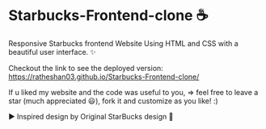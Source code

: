 # Starbucks-Frontend-clone ☕
Responsive Starbucks frontend Website Using HTML and CSS with a beautiful user interface. ✨ 

Checkout the link to see the deployed version: https://ratheshan03.github.io/Starbucks-Frontend-clone/ 

If u liked my website and the code was useful to you,
=> feel free to leave a star (much appreciated 😃), fork it and customize as you like! :)

▶️ Inspired design by Original StarBucks design 🙌
